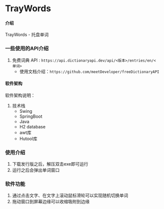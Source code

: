 # TrayWords

#### 介绍
TrayWords - 托盘单词

### 一些使用的API介绍
1.  免费词典 API : `https://api.dictionaryapi.dev/api/<版本>/entries/en/<单词>`
    * 使用文档介绍：`https://github.com/meetDeveloper/freeDictionaryAPI`
#### 软件架构
软件架构说明：
1. 技术栈
   * Swing
   * SpringBoot
   * Java
   * H2 database
   * awt库
   * Hutool库
### 使用介绍
1. 下载发行版之后，解压双击exe即可运行
2. 运行之后会弹出单词窗口
### 软件功能
1. 通过点击文字、在文字上滚动鼠标滑轮可以实现随机切换单词
2. 拖动窗口到屏幕边缘可以收缩吸附到边缘
